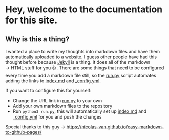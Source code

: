 # Hey, welcome to the documentation for this site.

## Why is this a thing?

I wanted a place to write my thoughts into markdown files and have them automatically uploaded to a website. I guess other people have had this thought before because [Jekyll](https://jekyllrb.com/) is a thing. It does all of the markdown &rarr; HTML stuff for you 👍. There are some things that need to be configured every time you add a markdown file still, so the [run.py](https://github.com/jacob-zietek/jacob-zietek.github.io/blob/main/run.py) script automates adding the links to [index.md](https://github.com/jacob-zietek/jacob-zietek.github.io/blob/main/index.md) and [_config.yml](https://github.com/jacob-zietek/jacob-zietek.github.io/blob/main/_config.yml).

If you want to configure this for yourself:

- Change the URL link in [run.py](https://github.com/jacob-zietek/jacob-zietek.github.io/blob/main/run.py) to your own
- Add your own markdown files to the repository 
- Run `python3 run.py`, this will automatically set up [index.md](https://github.com/jacob-zietek/jacob-zietek.github.io/blob/main/index.md) and [_config.yml](https://github.com/jacob-zietek/jacob-zietek.github.io/blob/main/_config.yml) for you and push the changes

Special thanks to this guy &rarr;  https://nicolas-van.github.io/easy-markdown-to-github-pages/
